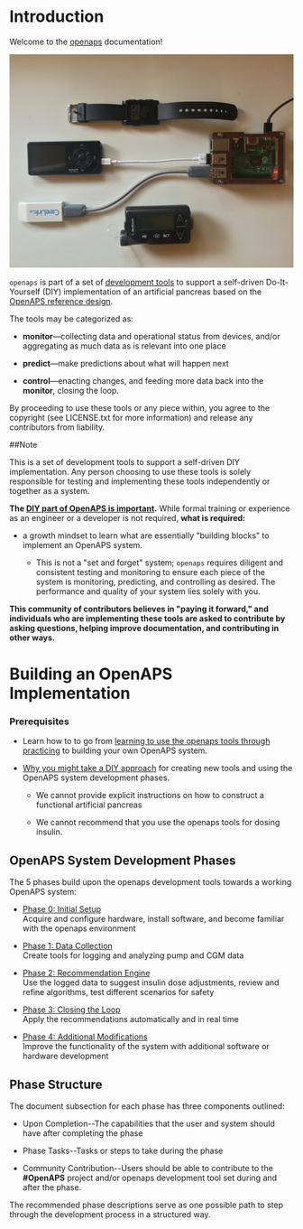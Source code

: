 # Introduction 

Welcome to the [openaps](https://github.com/openaps/openaps) documentation!

![Example OpenAPS Setup](./docs/IMG_1112.jpg)

`openaps` is part of a set of [development tools](https://net.educause.edu/ir/library/pdf/ELI7088.pdf) to support a self-driven Do-It-Yourself (DIY) implementation of an artificial pancreas based on the [OpenAPS reference design](http://openaps.org/open-artificial-pancreas-system-openaps-reference-design/).

The tools may be categorized as:

*  **monitor**—collecting data and operational status from devices, and/or aggregating as much data as is relevant into one place

* **predict**—make predictions about what will happen next

* **control**—enacting changes, and feeding more data back into the **monitor**, closing the loop.

By proceeding to use these tools or any piece within, you agree to the copyright (see LICENSE.txt for more information) and release any contributors from liability. 

##Note

This is a set of development tools to support a self-driven DIY implementation. Any person choosing to use these tools is solely responsible for testing and implementing these tools independently or together as a system.  

**The [DIY part of OpenAPS is important](http://bit.ly/1NBbZtO).** While formal training or experience as an engineer or a developer is not required, **what is required:**

* a growth mindset to learn what are essentially "building blocks" to implement an OpenAPS system. 
	
	* This is not a "set and forget" system; `openaps` requires diligent and consistent testing and monitoring to ensure each piece of the system is monitoring, predicting, and controlling as desired.  The performance and quality of your system lies solely with you.

**This community of contributors believes in "paying it forward," and individuals who are implementing these tools are asked to contribute by asking questions, helping improve documentation, and contributing in other ways.**

# Building an OpenAPS Implementation

### Prerequisites

* Learn how to to go from [learning to use the openaps tools through practicing](../Using-openaps-Tools/using.md) to building your own OpenAPS system. 

* [Why you might take a DIY approach](http://bit.ly/1NBbZtO) for creating new tools and using the OpenAPS system development phases.

	* We cannot provide explicit instructions on how to construct a functional artificial pancreas 
	
	* We cannot recommend that you use the openaps tools for dosing insulin. 

## OpenAPS System Development Phases

The 5 phases build upon the openaps development tools towards a working OpenAPS system:

* [Phase 0: Initial Setup](../Building-a-system/initial-setup.md)<br>
Acquire and configure hardware, install software, and become familiar with the openaps environment

* [Phase 1: Data Collection](../Building-a-system/data-collection.md)<br>
Create tools for logging and analyzing pump and CGM data

* [Phase 2: Recommendation Engine](../Building-a-system/recommendation-engine.md)<br>
Use the logged data to suggest insulin dose adjustments, review and refine algorithms, test different scenarios for safety

* [Phase 3: Closing the Loop](../Building-a-system/closing-the-loop.md)<br>
Apply the recommendations automatically and in real time

* [Phase 4: Additional Modifications](../Building-a-system/getting-fancy.md)<br>
Improve the functionality of the system with additional software or hardware development

## Phase Structure

The document subsection for each phase has three components outlined:

* Upon Completion--The capabilities that the user and system should have after completing the phase  

* Phase Tasks--Tasks or steps to take during the phase

* Community Contribution--Users should be able to contribute to the **#OpenAPS** project and/or openaps development tool set during and after the phase.

The recommended phase descriptions serve as one possible path to step through the development process in a structured way.
